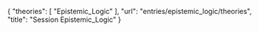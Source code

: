 {
    "theories": [
        "Epistemic_Logic"
    ],
    "url": "entries/epistemic_logic/theories",
    "title": "Session Epistemic_Logic"
}